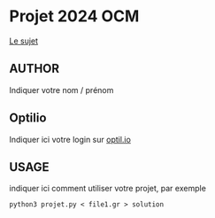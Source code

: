 # Projet 2024 OCM

[Le sujet](https://www.lamsade.dauphine.fr/~sikora/ens/graphes/projet2024/)

## AUTHOR

Indiquer votre nom / prénom

## Optilio

Indiquer ici votre login sur [optil.io](https://www.optil.io/optilion/)

## USAGE

indiquer ici comment utiliser votre projet, par exemple

    python3 projet.py < file1.gr > solution

